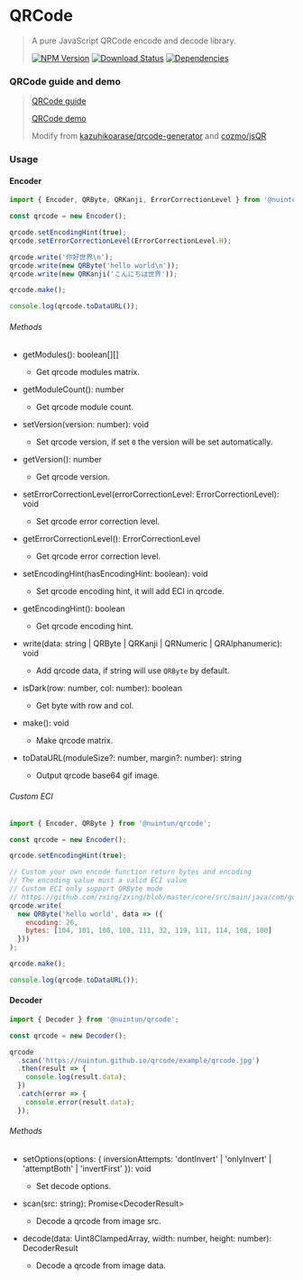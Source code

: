# QRCode

> A pure JavaScript QRCode encode and decode library.
>
> [![NPM Version][npm-image]][npm-url]
> [![Download Status][download-image]][npm-url]
> [![Dependencies][david-image]][david-url]

### QRCode guide and demo

> [QRCode guide](https://nuintun.github.io/qrcode/qrcode.pdf)
>
> [QRCode demo](https://nuintun.github.io/qrcode/example/index.html)
>
> Modify from [kazuhikoarase/qrcode-generator](https://github.com/kazuhikoarase/qrcode-generator) and [cozmo/jsQR](https://github.com/cozmo/jsQR)

### Usage

#### Encoder

```js
import { Encoder, QRByte, QRKanji, ErrorCorrectionLevel } from '@nuintun/qrcode';

const qrcode = new Encoder();

qrcode.setEncodingHint(true);
qrcode.setErrorCorrectionLevel(ErrorCorrectionLevel.H);

qrcode.write('你好世界\n');
qrcode.write(new QRByte('hello world\n'));
qrcode.write(new QRKanji('こんにちは世界'));

qrcode.make();

console.log(qrcode.toDataURL());
```

###### Methods

- getModules(): boolean[][]

  - Get qrcode modules matrix.

- getModuleCount(): number

  - Get qrcode module count.

- setVersion(version: number): void

  - Set qrcode version, if set `0` the version will be set automatically.

- getVersion(): number

  - Get qrcode version.

- setErrorCorrectionLevel(errorCorrectionLevel: ErrorCorrectionLevel): void

  - Set qrcode error correction level.

- getErrorCorrectionLevel(): ErrorCorrectionLevel

  - Get qrcode error correction level.

- setEncodingHint(hasEncodingHint: boolean): void

  - Set qrcode encoding hint, it will add ECI in qrcode.

- getEncodingHint(): boolean

  - Get qrcode encoding hint.

- write(data: string | QRByte | QRKanji | QRNumeric | QRAlphanumeric): void

  - Add qrcode data, if string will use `QRByte` by default.

- isDark(row: number, col: number): boolean

  - Get byte with row and col.

- make(): void

  - Make qrcode matrix.

- toDataURL(moduleSize?: number, margin?: number): string

  - Output qrcode base64 gif image.

###### Custom ECI

```js
import { Encoder, QRByte } from '@nuintun/qrcode';

const qrcode = new Encoder();

qrcode.setEncodingHint(true);

// Custom your own encode function return bytes and encoding
// The encoding value must a valid ECI value
// Custom ECI only support QRByte mode
// https://github.com/zxing/zxing/blob/master/core/src/main/java/com/google/zxing/common/CharacterSetECI.java
qrcode.write(
  new QRByte('hello world', data => ({
    encoding: 26,
    bytes: [104, 101, 108, 108, 111, 32, 119, 111, 114, 108, 100]
  }))
);

qrcode.make();

console.log(qrcode.toDataURL());
```

#### Decoder

```js
import { Decoder } from '@nuintun/qrcode';

const qrcode = new Decoder();

qrcode
  .scan('https://nuintun.github.io/qrcode/example/qrcode.jpg')
  .then(result => {
    console.log(result.data);
  })
  .catch(error => {
    console.error(result.data);
  });
```

###### Methods

- setOptions(options: { inversionAttempts: 'dontInvert' | 'onlyInvert' | 'attemptBoth' | 'invertFirst' }): void

  - Set decode options.

- scan(src: string): Promise\<DecoderResult>

  - Decode a qrcode from image src.

- decode(data: Uint8ClampedArray, width: number, height: number): DecoderResult

  - Decode a qrcode from image data.

[npm-image]: https://img.shields.io/npm/v/@nuintun/qrcode.svg?style=flat-square
[npm-url]: https://www.npmjs.org/package/@nuintun/qrcode
[download-image]: https://img.shields.io/npm/dm/@nuintun/qrcode.svg?style=flat-square
[david-image]: https://img.shields.io/david/nuintun/qrcode.svg?style=flat-square
[david-url]: https://david-dm.org/nuintun/qrcode
